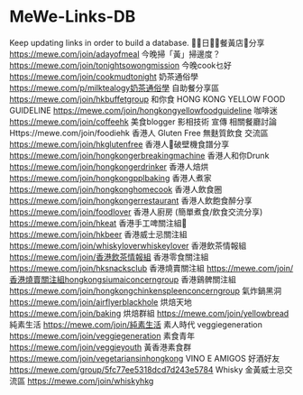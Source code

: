 # MeWe-Links-DB
Keep updating links in order to build a database.
☝🏻日🖐🏻餐黃店💛分享 https://mewe.com/join/adayofmeal
今晚掃「黃」掃邊度？ https://mewe.com/join/tonightsowongmission
今晚cook乜好 https://mewe.com/join/cookmudtonight
奶茶通俗學 https://mewe.com/p/milktealogy奶茶通俗學
自助餐分享區 https://mewe.com/join/hkbuffetgroup
和你食 HONG KONG YELLOW FOOD GUIDELINE https://mewe.com/join/hongkongyellowfoodguideline
咖啡迷 https://mewe.com/join/coffeehk
美食blogger 影相技術 宣傳 相關餐廳討論 Https://mewe.com/join/foodiehk
香港人 Gluten Free 無麩質飲食 交流區 https://mewe.com/join/hkglutenfree
香港人💛破壁機食譜分享 https://mewe.com/join/hongkongerbreakingmachine
香港人和你Drunk https://mewe.com/join/hongkongerdrinker
香港人焙烘 https://mewe.com/join/hongkongpplbaking
香港人煮家 https://mewe.com/join/hongkonghomecook
香港人飲食圈 https://mewe.com/join/hongkongerrestaurant
香港人飲飽食醉分享 https://mewe.com/join/foodlover
香港人廚房 (簡單煮食/飲食交流分享) https://mewe.com/join/hkeat
香港手工啤關注組🍻 https://mewe.com/join/hkbeer
香港威士忌關注組 https://mewe.com/join/whiskyloverwhiskeylover
香港飲茶情報組 https://mewe.com/join/香港飲茶情報組
香港零食關注組 https://mewe.com/join/hksnacksclub
香港燒賣關注組 https://mewe.com/join/香港燒賣關注組hongkongsiumaiconcerngroup
香港鷄髀關注組 https://mewe.com/join/hongkongchinkenspleenconcerngroup
氣炸鍋黑洞 https://mewe.com/join/airflyerblackhole
烘焙天地 https://mewe.com/join/baking
烘焙群組 https://mewe.com/join/yellowbread
純素生活 https://mewe.com/join/純素生活
素人時代 veggiegeneration https://mewe.com/join/veggiegeneration
素食青年 https://mewe.com/join/veggieyouth
黃香港素食群 https://mewe.com/join/vegetariansinhongkong
VINO E AMIGOS 好酒好友 https://mewe.com/group/5fc77ee5318dcd7d243e5784
Whisky 金黃威士忌交流區 https://mewe.com/join/whiskyhkg

